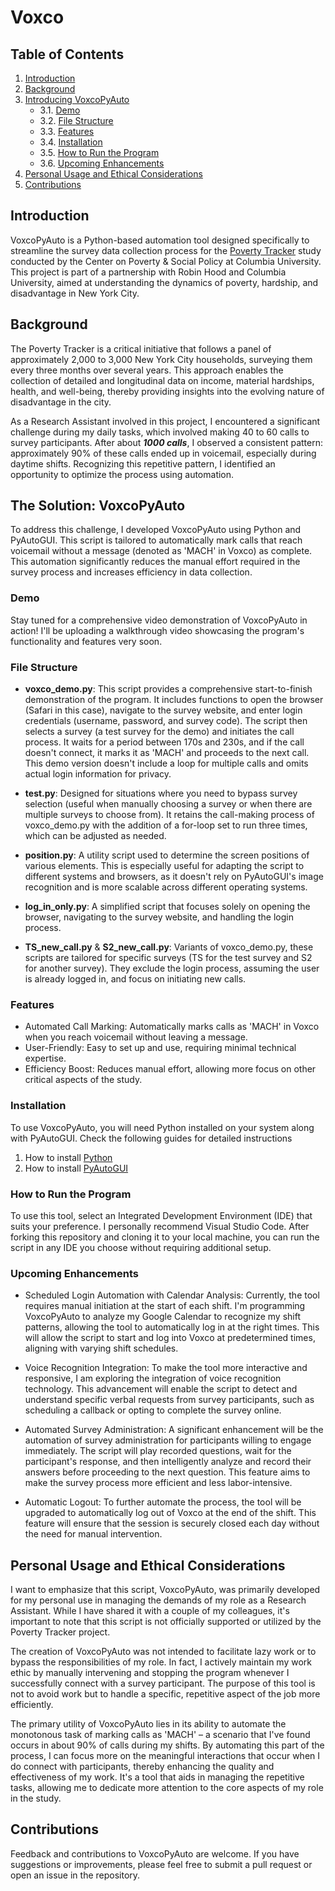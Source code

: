 # Voxco
## Table of Contents
1. [Introduction](#introduction)
2. [Background](#background)
3. [Introducing VoxcoPyAuto](#the-solution-voxcopyauto)
   - 3.1. [Demo](#demo)
   - 3.2. [File Structure](#file-structure)
   - 3.3. [Features](#features)
   - 3.4. [Installation](#installation)
   - 3.5. [How to Run the Program](#how-to-run-the-program)
   - 3.6. [Upcoming Enhancements](#upcoming-enhancements)
4. [Personal Usage and Ethical Considerations](#personal-usage-and-ethical-considerations)
5. [Contributions](#contributions)

## Introduction
VoxcoPyAuto is a Python-based automation tool designed specifically to streamline the survey data collection process for the [Poverty Tracker](https://www.povertycenter.columbia.edu/poverty-tracker-data) study conducted by the Center on Poverty & Social Policy at Columbia University. This project is part of a partnership with Robin Hood and Columbia University, aimed at understanding the dynamics of poverty, hardship, and disadvantage in New York City.

## Background
The Poverty Tracker is a critical initiative that follows a panel of approximately 2,000 to 3,000 New York City households, surveying them every three months over several years. This approach enables the collection of detailed and longitudinal data on income, material hardships, health, and well-being, thereby providing insights into the evolving nature of disadvantage in the city.

As a Research Assistant involved in this project, I encountered a significant challenge during my daily tasks, which involved making 40 to 60 calls to survey participants. After about ***1000 calls***, I observed a consistent pattern: approximately 90% of these calls ended up in voicemail, especially during daytime shifts. Recognizing this repetitive pattern, I identified an opportunity to optimize the process using automation.

## The Solution: VoxcoPyAuto
To address this challenge, I developed VoxcoPyAuto using Python and PyAutoGUI. This script is tailored to automatically mark calls that reach voicemail without a message (denoted as 'MACH' in Voxco) as complete. This automation significantly reduces the manual effort required in the survey process and increases efficiency in data collection.

### Demo
Stay tuned for a comprehensive video demonstration of VoxcoPyAuto in action! I'll be uploading a walkthrough video showcasing the program's functionality and features very soon.

### File Structure
- **voxco_demo.py**: This script provides a comprehensive start-to-finish demonstration of the program. It includes functions to open the browser (Safari in this case), navigate to the survey website, and enter login credentials (username, password, and survey code). The script then selects a survey (a test survey for the demo) and initiates the call process. It waits for a period between 170s and 230s, and if the call doesn't connect, it marks it as 'MACH' and proceeds to the next call. This demo version doesn't include a loop for multiple calls and omits actual login information for privacy.

- **test.py**: Designed for situations where you need to bypass survey selection (useful when manually choosing a survey or when there are multiple surveys to choose from). It retains the call-making process of voxco_demo.py with the addition of a for-loop set to run three times, which can be adjusted as needed.

- **position.py**: A utility script used to determine the screen positions of various elements. This is especially useful for adapting the script to different systems and browsers, as it doesn't rely on PyAutoGUI's image recognition and is more scalable across different operating systems.

- **log_in_only.py**: A simplified script that focuses solely on opening the browser, navigating to the survey website, and handling the login process.

- **TS_new_call.py** & **S2_new_call.py**: Variants of voxco_demo.py, these scripts are tailored for specific surveys (TS for the test survey and S2 for another survey). They exclude the login process, assuming the user is already logged in, and focus on initiating new calls.

### Features
- Automated Call Marking: Automatically marks calls as 'MACH' in Voxco when you reach voicemail without leaving a message. 
- User-Friendly: Easy to set up and use, requiring minimal technical expertise.
- Efficiency Boost: Reduces manual effort, allowing more focus on other critical aspects of the study.

### Installation
To use VoxcoPyAuto, you will need Python installed on your system along with PyAutoGUI. Check the following guides for detailed instructions
1. How to install [Python](https://www.python.org/downloads/)
2. How to install [PyAutoGUI](https://pyautogui.readthedocs.io/en/latest/install.html)

### How to Run the Program
To use this tool, select an Integrated Development Environment (IDE) that suits your preference. I personally recommend Visual Studio Code. After forking this repository and cloning it to your local machine, you can run the script in any IDE you choose without requiring additional setup.

### Upcoming Enhancements
- Scheduled Login Automation with Calendar Analysis: Currently, the tool requires manual initiation at the start of each shift. I'm programming VoxcoPyAuto to analyze my Google Calendar to recognize my shift patterns, allowing the tool to automatically log in at the right times. This will allow the script to start and log into Voxco at predetermined times, aligning with varying shift schedules.

- Voice Recognition Integration: To make the tool more interactive and responsive, I am exploring the integration of voice recognition technology. This advancement will enable the script to detect and understand specific verbal requests from survey participants, such as scheduling a callback or opting to complete the survey online.

- Automated Survey Administration: A significant enhancement will be the automation of survey administration for participants willing to engage immediately. The script will play recorded questions, wait for the participant's response, and then intelligently analyze and record their answers before proceeding to the next question. This feature aims to make the survey process more efficient and less labor-intensive.

- Automatic Logout: To further automate the process, the tool will be upgraded to automatically log out of Voxco at the end of the shift. This feature will ensure that the session is securely closed each day without the need for manual intervention.

## Personal Usage and Ethical Considerations
I want to emphasize that this script, VoxcoPyAuto, was primarily developed for my personal use in managing the demands of my role as a Research Assistant. While I have shared it with a couple of my colleagues, it's important to note that this script is not officially supported or utilized by the Poverty Tracker project.

The creation of VoxcoPyAuto was not intended to facilitate lazy work or to bypass the responsibilities of my role. In fact, I actively maintain my work ethic by manually intervening and stopping the program whenever I successfully connect with a survey participant. The purpose of this tool is not to avoid work but to handle a specific, repetitive aspect of the job more efficiently.

The primary utility of VoxcoPyAuto lies in its ability to automate the monotonous task of marking calls as 'MACH' – a scenario that I've found occurs in about 90% of calls during my shifts. By automating this part of the process, I can focus more on the meaningful interactions that occur when I do connect with participants, thereby enhancing the quality and effectiveness of my work. It's a tool that aids in managing the repetitive tasks, allowing me to dedicate more attention to the core aspects of my role in the study.

## Contributions
Feedback and contributions to VoxcoPyAuto are welcome. If you have suggestions or improvements, please feel free to submit a pull request or open an issue in the repository.

